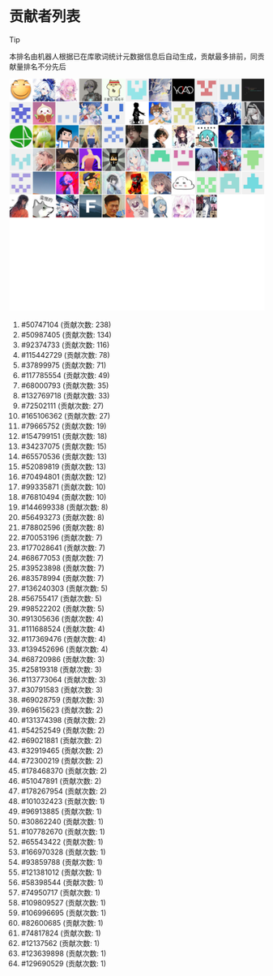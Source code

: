 # 贡献者列表

> [!TIP]
> 本排名由机器人根据已在库歌词统计元数据信息后自动生成，贡献最多排前，同贡献量排名不分先后

![贡献者头像画廊](./CONTRIBUTORS.svg)

1. #50747104 (贡献次数: 238)
2. #50987405 (贡献次数: 134)
3. #92374733 (贡献次数: 116)
4. #115442729 (贡献次数: 78)
5. #37899975 (贡献次数: 71)
6. #117785554 (贡献次数: 49)
7. #68000793 (贡献次数: 35)
8. #132769718 (贡献次数: 33)
9. #72502111 (贡献次数: 27)
10. #165106362 (贡献次数: 27)
11. #79665752 (贡献次数: 19)
12. #154799151 (贡献次数: 18)
13. #34237075 (贡献次数: 15)
14. #65570536 (贡献次数: 13)
15. #52089819 (贡献次数: 13)
16. #70494801 (贡献次数: 12)
17. #99335871 (贡献次数: 10)
18. #76810494 (贡献次数: 10)
19. #144699338 (贡献次数: 8)
20. #56493273 (贡献次数: 8)
21. #78802596 (贡献次数: 8)
22. #70053196 (贡献次数: 7)
23. #177028641 (贡献次数: 7)
24. #68677053 (贡献次数: 7)
25. #39523898 (贡献次数: 7)
26. #83578994 (贡献次数: 7)
27. #136240303 (贡献次数: 5)
28. #56755417 (贡献次数: 5)
29. #98522202 (贡献次数: 5)
30. #91305636 (贡献次数: 4)
31. #111688524 (贡献次数: 4)
32. #117369476 (贡献次数: 4)
33. #139452696 (贡献次数: 4)
34. #68720986 (贡献次数: 3)
35. #25819318 (贡献次数: 3)
36. #113773064 (贡献次数: 3)
37. #30791583 (贡献次数: 3)
38. #69028759 (贡献次数: 3)
39. #69615623 (贡献次数: 2)
40. #131374398 (贡献次数: 2)
41. #54252549 (贡献次数: 2)
42. #69021881 (贡献次数: 2)
43. #32919465 (贡献次数: 2)
44. #72300219 (贡献次数: 2)
45. #178468370 (贡献次数: 2)
46. #51047891 (贡献次数: 2)
47. #178267954 (贡献次数: 2)
48. #101032423 (贡献次数: 1)
49. #96913885 (贡献次数: 1)
50. #30862240 (贡献次数: 1)
51. #107782670 (贡献次数: 1)
52. #65543422 (贡献次数: 1)
53. #166970328 (贡献次数: 1)
54. #93859788 (贡献次数: 1)
55. #121381012 (贡献次数: 1)
56. #58398544 (贡献次数: 1)
57. #74950717 (贡献次数: 1)
58. #109809527 (贡献次数: 1)
59. #106996695 (贡献次数: 1)
60. #82600685 (贡献次数: 1)
61. #74817824 (贡献次数: 1)
62. #12137562 (贡献次数: 1)
63. #123639898 (贡献次数: 1)
64. #129690529 (贡献次数: 1)
